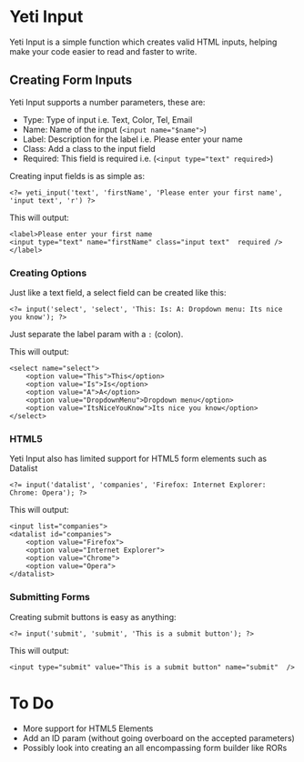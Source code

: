 Yeti Input
==========

Yeti Input is a simple function which creates valid HTML inputs, helping make your code easier to read and faster to write. 

## Creating Form Inputs

Yeti Input supports a number parameters, these are:

* Type: Type of input i.e. Text, Color, Tel, Email
* Name: Name of the input (`<input name="$name">`)
* Label: Description for the label i.e. Please enter your name
* Class: Add a class to the input field 
* Required: This field is required i.e. (`<input type="text" required>`)

Creating input fields is as simple as:

	<?= yeti_input('text', 'firstName', 'Please enter your first name', 'input text', 'r') ?>
	
This will output: 

	<label>Please enter your first name
	<input type="text" name="firstName" class="input text"  required />
	</label>
	
### Creating Options

Just like a text field, a select field can be created like this: 

	<?= input('select', 'select', 'This: Is: A: Dropdown menu: Its nice you know'); ?>
	
Just separate the label param with a `:` (colon).
 
This will output: 
 
	<select name="select"> 
		<option value="This">This</option> 
		<option value="Is">Is</option>
		<option value="A">A</option>
		<option value="DropdownMenu">Dropdown menu</option>
		<option value="ItsNiceYouKnow">Its nice you know</option>
	</select> 
	
### HTML5

Yeti Input also has limited support for HTML5 form elements such as Datalist 

	<?= input('datalist', 'companies', 'Firefox: Internet Explorer: Chrome: Opera'); ?>
	
This will output:

	<input list="companies">
	<datalist id="companies">
		<option value="Firefox">
		<option value="Internet Explorer">
		<option value="Chrome">
		<option value="Opera">
	</datalist>
	
### Submitting Forms

Creating submit buttons is easy as anything: 

	<?= input('submit', 'submit', 'This is a submit button'); ?>
	
This will output: 

	<input type="submit" value="This is a submit button" name="submit"  />
	
# To Do

* More support for HTML5 Elements
* Add an ID param (without going overboard on the accepted parameters)
* Possibly look into creating an all encompassing form builder like RORs